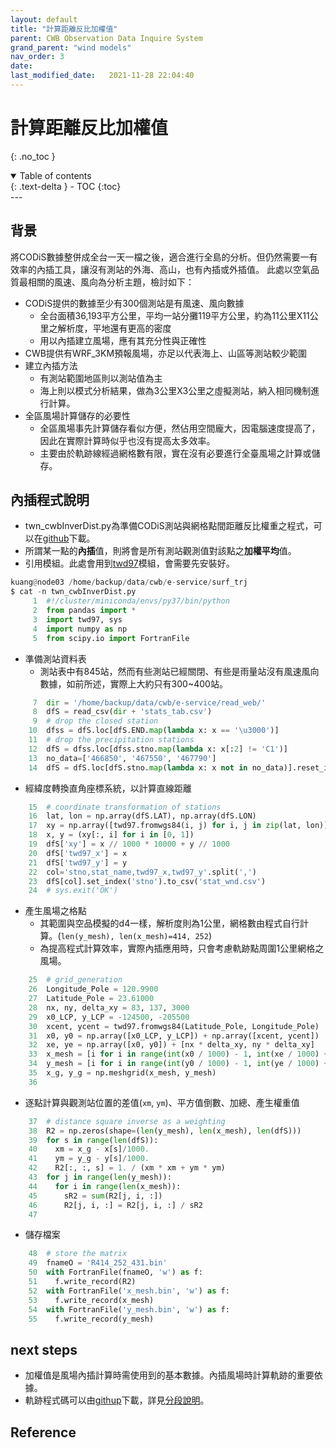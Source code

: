 ```yaml
---
layout: default
title: "計算距離反比加權值"
parent: CWB Observation Data Inquire System
grand_parent: "wind models"
nav_order: 3
date:               
last_modified_date:   2021-11-28 22:04:40
---
```


# 計算距離反比加權值

{: .no_toc }

<details open markdown="block">
  <summary>
    Table of contents
  </summary>
  {: .text-delta }
- TOC
{:toc}
</details>
---


## 背景
將CODiS數據整併成全台一天一檔之後，適合進行全島的分析。但仍然需要一有效率的內插工具，讓沒有測站的外海、高山，也有內插或外插值。
此處以空氣品質最相關的風速、風向為分析主題，檢討如下：
- CODiS提供的數據至少有300個測站是有風速、風向數據
  - 全台面積36,193平方公里，平均一站分攤119平方公里，約為11公里X11公里之解析度，平地還有更高的密度
  - 用以內插建立風場，應有其充分性與正確性
- CWB提供有WRF_3KM預報風場，亦足以代表海上、山區等測站較少範圍
- 建立內插方法
  - 有測站範圍地區則以測站值為主
  - 海上則以模式分析結果，做為3公里X3公里之虛擬測站，納入相同機制進行計算。
- 全區風場計算儲存的必要性
  - 全區風場事先計算儲存看似方便，然佔用空間龐大，因電腦速度提高了，因此在實際計算時似乎也沒有提高太多效率。
  - 主要由於軌跡線經過網格數有限，實在沒有必要進行全臺風場之計算或儲存。


## 內插程式說明
- twn_cwbInverDist.py為準備CODiS測站與網格點間距離反比權重之程式，可以在[github](https://raw.githubusercontent.com/sinotec2/cwb_Wind_Traj/master/twn_cwbInverDist.py)下載。
- 所謂某一點的**內插**值，則將會是所有測站觀測值對該點之**加權平均**值。
- 引用模組。此處會用到[twd97](https://pypi.org/project/twd97/)模組，會需要先安裝好。

```python
kuang@node03 /home/backup/data/cwb/e-service/surf_trj
$ cat -n twn_cwbInverDist.py
     1  #!/cluster/miniconda/envs/py37/bin/python
     2  from pandas import *
     3  import twd97, sys
     4  import numpy as np
     5  from scipy.io import FortranFile
```

- 準備測站資料表
  - 測站表中有845站，然而有些測站已經關閉、有些是雨量站沒有風速風向數據，如前所述，實際上大約只有300~400站。

```python
     7  dir = '/home/backup/data/cwb/e-service/read_web/'
     8  dfS = read_csv(dir + 'stats_tab.csv')
     9  # drop the closed station
    10  dfss = dfS.loc[dfS.END.map(lambda x: x == '\u3000')]
    11  # drop the precipitation stations
    12  dfS = dfss.loc[dfss.stno.map(lambda x: x[:2] != 'C1')]
    13  no_data=['466850', '467550', '467790']
    14  dfS = dfS.loc[dfS.stno.map(lambda x: x not in no_data)].reset_index(drop=True)
```
- 經緯度轉換直角座標系統，以計算直線距離
```python
    15  # coordinate transformation of stations
    16  lat, lon = np.array(dfS.LAT), np.array(dfS.LON)
    17  xy = np.array([twd97.fromwgs84(i, j) for i, j in zip(lat, lon)])
    18  x, y = (xy[:, i] for i in [0, 1])
    19  dfS['xy'] = x // 1000 * 10000 + y // 1000
    20  dfS['twd97_x'] = x
    21  dfS['twd97_y'] = y
    22  col='stno,stat_name,twd97_x,twd97_y'.split(',')
    23  dfS[col].set_index('stno').to_csv('stat_wnd.csv')
    24  # sys.exit('OK')
```

- 產生風場之格點
  - 其範圍與空品模擬的d4一樣，解析度則為1公里，網格數由程式自行計算。(`len(y_mesh), len(x_mesh)=414, 252`)
  - 為提高程式計算效率，實際內插應用時，只會考慮軌跡點周圍1公里網格之風場。

```python
    25  # grid_generation
    26  Longitude_Pole = 120.9900
    27  Latitude_Pole = 23.61000
    28  nx, ny, delta_xy = 83, 137, 3000
    29  x0_LCP, y_LCP = -124500, -205500
    30  xcent, ycent = twd97.fromwgs84(Latitude_Pole, Longitude_Pole)
    31  x0, y0 = np.array([x0_LCP, y_LCP]) + np.array([xcent, ycent])
    32  xe, ye = np.array([x0, y0]) + [nx * delta_xy, ny * delta_xy]
    33  x_mesh = [i for i in range(int(x0 / 1000) - 1, int(xe / 1000) + 2)]
    34  y_mesh = [i for i in range(int(y0 / 1000) - 1, int(ye / 1000) + 2)]
    35  x_g, y_g = np.meshgrid(x_mesh, y_mesh)
    36
```

- 逐點計算與觀測站位置的差值(`xm`, `ym`)、平方值倒數、加總、產生權重值

```python
    37  # distance square inverse as a weighting
    38  R2 = np.zeros(shape=(len(y_mesh), len(x_mesh), len(dfS)))
    39  for s in range(len(dfS)):
    40    xm = x_g - x[s]/1000.
    41    ym = y_g - y[s]/1000.
    42    R2[:, :, s] = 1. / (xm * xm + ym * ym)
    43  for j in range(len(y_mesh)):
    44    for i in range(len(x_mesh)):
    45      sR2 = sum(R2[j, i, :])
    46      R2[j, i, :] = R2[j, i, :] / sR2
    47

```
- 儲存檔案
```python
    48  # store the matrix
    49  fnameO = 'R414_252_431.bin'
    50  with FortranFile(fnameO, 'w') as f:
    51    f.write_record(R2)
    52  with FortranFile('x_mesh.bin', 'w') as f:
    53    f.write_record(x_mesh)
    54  with FortranFile('y_mesh.bin', 'w') as f:
    55    f.write_record(y_mesh)
```

## next steps
- 加權值是風場內插計算時需使用到的基本數據。內插風場時計算軌跡的重要依據。
- 軌跡程式碼可以由[githup](https://raw.githubusercontent.com/sinotec2/cwb_Wind_Traj/master/traj2kml.py)下載，詳見[分段說明](https://sinotec2.github.io/Focus-on-Air-Quality/wind_models/CODiS/traj/)。


## Reference

